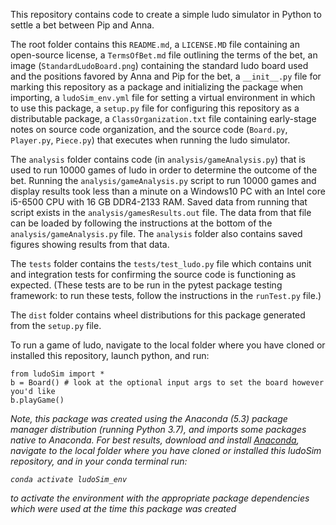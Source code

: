 This repository contains code to create a simple ludo simulator in Python to settle a bet between Pip and Anna.

The root folder contains this `README.md`, a `LICENSE.MD` file containing an open-source license, a `TermsOfBet.md` file outlining the terms of the bet, an image (`StandardLudoBoard.png`) containing the standard ludo board used and the positions favored by Anna and Pip for the bet, a `__init__.py` file for marking this repository as a package and initializing the package when importing, a `ludoSim_env.yml` file for setting a virtual environment in which to use this package, a `setup.py` file for configuring this repository as a distributable package, a `ClassOrganization.txt` file containing early-stage notes on source code organization, and the source code (`Board.py`, `Player.py`, `Piece.py`) that executes when running the ludo simulator. 

The `analysis` folder contains code (in `analysis/gameAnalysis.py`) that is used to run 10000 games of ludo in order to determine the outcome of the bet. Running the `analysis/gameAnalysis.py` script to run 10000 games and display results took less than a minute on a Windows10 PC with an Intel core i5-6500 CPU with 16 GB DDR4-2133 RAM. Saved data from running that script exists in the `analysis/gamesResults.out` file. The data from that file can be loaded by following the instructions at the bottom of the `analysis/gameAnalysis.py` file. The `analysis` folder also contains saved figures showing results from that data.

The `tests` folder contains the `tests/test_ludo.py` file which contains unit and integration tests for confirming the source code is functioning as expected. (These tests are to be run in the pytest package testing framework: to run these tests, follow the instructions in the `runTest.py` file.) 

The `dist` folder contains wheel distributions for this package generated from the `setup.py` file.

To run a game of ludo, navigate to the local folder where you have cloned or installed this repository, launch python, and run:
```
from ludoSim import *
b = Board() # look at the optional input args to set the board however you'd like
b.playGame()
```

*Note, this package was created using the Anaconda (5.3) package manager distribution (running Python 3.7), and imports some packages native to Anaconda. For best results, download and install [Anaconda](https://www.anaconda.com/distribution), navigate to the local folder where you have cloned or installed this ludoSim repository, and in your conda terminal run:*

*`conda activate ludoSim_env`*

*to activate the environment with the appropriate package dependencies which were used at the time this package was created*

